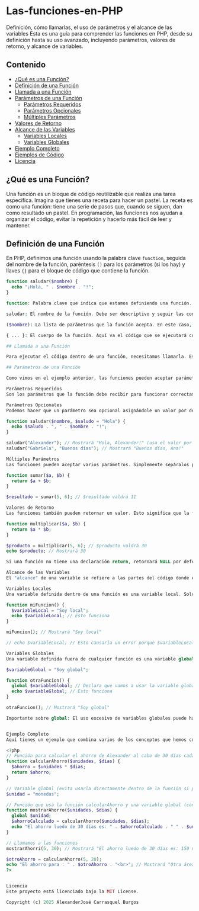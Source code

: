 # Las-funciones-en-PHP
Definición, cómo llamarlas, el uso de parámetros y el alcance de las variables
Esta es una guía para comprender las funciones en PHP, desde su definición hasta su uso avanzado, incluyendo parámetros, valores de retorno, y alcance de variables.

## Contenido

*   [¿Qué es una Función?](#qué-es-una-función)
*   [Definición de una Función](#definición-de-una-función)
*   [Llamada a una Función](#llamada-a-una-función)
*   [Parámetros de una Función](#parámetros-de-una-función)
    *   [Parámetros Requeridos](#parámetros-requeridos)
    *   [Parámetros Opcionales](#parámetros-opcionales)
    *   [Múltiples Parámetros](#múltiples-parámetros)
*   [Valores de Retorno](#valores-de-retorno)
*   [Alcance de las Variables](#alcance-de-las-variables)
    *   [Variables Locales](#variables-locales)
    *   [Variables Globales](#variables-globales)
*   [Ejemplo Completo](#ejemplo-completo)
*   [Ejemplos de Código](#ejemplos-de-código)
*   [Licencia](#licencia)

## ¿Qué es una Función?

Una función es un bloque de código reutilizable que realiza una tarea específica. Imagina que tienes una receta para hacer un pastel. La receta es como una función: tiene una serie de pasos que, cuando se siguen, dan como resultado un pastel. En programación, las funciones nos ayudan a organizar el código, evitar la repetición y hacerlo más fácil de leer y mantener.

## Definición de una Función

En PHP, definimos una función usando la palabra clave `function`, seguida del nombre de la función, paréntesis `()` para los parámetros (si los hay) y llaves `{}` para el bloque de código que contiene la función.

```php
function saludar($nombre) {
  echo "¡Hola, " . $nombre . "!";
}

function: Palabra clave que indica que estamos definiendo una función.

saludar: El nombre de la función. Debe ser descriptivo y seguir las convenciones de nomenclatura de PHP (generalmente snake_case).

($nombre): La lista de parámetros que la función acepta. En este caso, la función saludar espera un parámetro llamado $nombre. Los parámetros son como variables que recibimos cuando llamamos a la función.

{ ... }: El cuerpo de la función. Aquí va el código que se ejecutará cuando llamemos a la función.

## Llamada a una Función

Para ejecutar el código dentro de una función, necesitamos llamarla. Esto se hace escribiendo el nombre de la función seguido de paréntesis () y, si la función requiere parámetros, pasando los valores correspondientes entre los paréntesis.

## Parámetros de una Función

Como vimos en el ejemplo anterior, las funciones pueden aceptar parámetros. Los parámetros son como variables que le damos a la función para que pueda trabajar con ellas.

Parámetros Requeridos
Son los parámetros que la función debe recibir para funcionar correctamente. Si no se proporcionan al llamar a la función, PHP generalmente generará un error.

Parámetros Opcionales
Podemos hacer que un parámetro sea opcional asignándole un valor por defecto en la definición de la función. Si no se proporciona un valor al llamar a la función, se usará el valor por defecto.

function saludar($nombre, $saludo = "Hola") {
  echo $saludo . ", " . $nombre . "!";
}

saludar("Alexander"); // Mostrará "Hola, Alexander!" (usa el valor por defecto para $saludo)
saludar("Gabriela", "Buenos días"); // Mostrará "Buenos días, Ana!"

Múltiples Parámetros
Las funciones pueden aceptar varios parámetros. Simplemente sepáralos por comas en la definición de la función y al llamarla.

function sumar($a, $b) {
  return $a + $b;
}

$resultado = sumar(5, 6); // $resultado valdrá 11

Valores de Retorno
Las funciones también pueden retornar un valor. Esto significa que la función puede calcular algo y devolver el resultado para que se use en otra parte del código. Usamos la palabra clave return para especificar el valor que la función debe retornar.

function multiplicar($a, $b) {
  return $a * $b;
}

$producto = multiplicar(5, 6); // $producto valdrá 30
echo $producto; // Mostrará 30

Si una función no tiene una declaración return, retornará NULL por defecto.

Alcance de las Variables
El "alcance" de una variable se refiere a las partes del código donde esa variable es accesible (donde se puede usar). En PHP, hay principalmente dos tipos de alcance:

Variables Locales
Una variable definida dentro de una función es una variable local. Solo se puede acceder a ella dentro de esa función. No se puede acceder a ella desde fuera de la función.

function miFuncion() {
  $variableLocal = "Soy local";
  echo $variableLocal; // Esto funciona
}

miFuncion(); // Mostrará "Soy local"

// echo $variableLocal; // Esto causaría un error porque $variableLocal no está definida fuera de la función

Variables Globales
Una variable definida fuera de cualquier función es una variable global. Por defecto, no se puede acceder a una variable global directamente dentro de una función. Para usar una variable global dentro de una función, debes declararla como global dentro de la función.

$variableGlobal = "Soy global";

function otraFuncion() {
  global $variableGlobal; // Declara que vamos a usar la variable global $variableGlobal
  echo $variableGlobal; // Esto funciona
}

otraFuncion(); // Mostrará "Soy global"

Importante sobre global: El uso excesivo de variables globales puede hacer que el código sea más difícil de entender y mantener. Generalmente, es mejor pasar datos a las funciones como parámetros y retornarlos como valores si es necesario, en lugar de depender demasiado de las variables globales.


Ejemplo Completo
Aquí tienes un ejemplo que combina varios de los conceptos que hemos cubierto:

<?php
// Función para calcular el ahorro de Alexander al cabo de 30 días cada dia ahorra 5 monedas
function calcularAhorro($unidades, $dias) {
  $ahorro = $unidades * $dias;
  return $ahorro;
}

// Variable global (evita usarla directamente dentro de la función si puedes)
$unidad = "monedas";

// Función que usa la función calcularAhorro y una variable global (con precaución)
function mostrarAhorro($unidades, $dias) {
  global $unidad;
  $ahorroCalculado = calcularAhorro($unidades, $dias);
  echo "El ahorro luedo de 30 días es: " . $ahorroCalculado . " " . $unidad . "<br>";
}

// Llamamos a las funciones
mostrarAhorri(5, 30); // Mostrará "El ahorro luedo de 30 días es: 150 unidades"

$otroAhorro = calcularAhorro(5, 20);
echo "El ahorro para : " . $otroAhorro . "<br>"; // Mostrará "Otra área: 21"
?>


Licencia
Este proyecto está licenciado bajo la MIT License.

Copyright (c) 2025 AlexanderJosé Carrasquel Burgos
